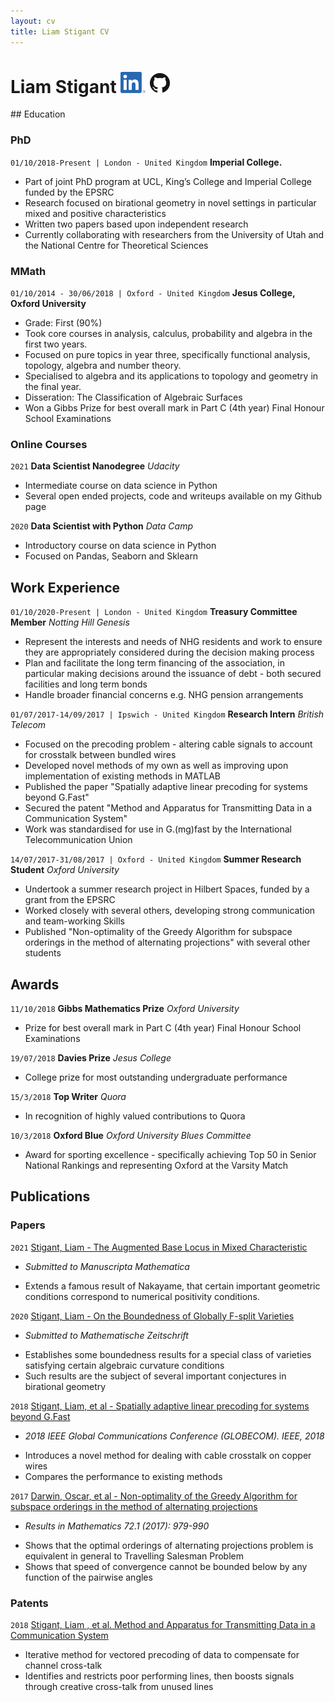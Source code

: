 ```yaml
---
layout: cv
title: Liam Stigant CV
---
```



<div class="header">
  <h1> 
    Liam Stigant 
    <a href="https://www.linkedin.com/in/stigant/"><img src="./LI-In-Bug.png" width="40"></a>
    <a href="https://github.com/Stigant"><img src="./GitHub-Mark-32px.png" width="32" ></a>
  </h1>
 </div> 
## Education

### PhD
`01/10/2018-Present | London - United Kingdom`
__Imperial College.__
* Part of joint PhD program at UCL, King’s College and Imperial College funded by the EPSRC
* Research focused on birational geometry in novel settings in particular mixed and positive characteristics
* Written two papers based upon independent research
* Currently collaborating with researchers from the University of Utah and the National Centre for Theoretical Sciences

### MMath 
`01/10/2014 - 30/06/2018 | Oxford - United Kingdom`
__Jesus College, Oxford University__
- Grade: First (90%)
- Took core courses in analysis, calculus, probability and algebra in the first two years. 
- Focused on pure topics in year three, specifically functional analysis, topology, algebra and number theory. 
- Specialised to algebra and its applications to topology and geometry in the final year.
- Disseration: The Classification of Algebraic Surfaces
- Won a Gibbs Prize for best overall mark in Part C (4th year) Final Honour School Examinations

### Online Courses
`2021`
__Data Scientist Nanodegree__
*Udacity*
- Intermediate course on data science in Python
- Several open ended projects, code and writeups available on my Github page

`2020`
__Data Scientist with Python__
*Data Camp*
- Introductory course on data science in Python
- Focused on Pandas, Seaborn and Sklearn

## Work Experience 
`01/10/2020-Present | London - United Kingdom`
__Treasury Committee Member__
*Notting Hill Genesis*
* Represent the interests and needs of NHG residents and work to ensure they are appropriately considered during the decision making process
* Plan and facilitate the long term financing of the association, in particular making decisions around the issuance of debt - both secured facilities and long term bonds
* Handle broader financial concerns e.g. NHG pension arrangements


`01/07/2017-14/09/2017 | Ipswich - United Kingdom`
__Research Intern__
*British Telecom*
* Focused on the precoding problem - altering cable signals to account for crosstalk between bundled wires
* Developed novel methods of my own as well as improving upon implementation of existing methods in MATLAB
* Published the paper "Spatially adaptive linear precoding for systems beyond G.Fast"
* Secured the patent "Method and Apparatus for Transmitting Data in a Communication System"
* Work was standardised for use in G.(mg)fast by the International Telecommunication Union

`14/07/2017-31/08/2017 | Oxford - United Kingdom`
__Summer Research Student__
*Oxford University*
* Undertook a summer research project in Hilbert Spaces, funded by a grant from the EPSRC
* Worked closely with several others, developing strong communication and team-working Skills
* Published "Non-optimality of the Greedy Algorithm for subspace orderings in the method of alternating projections" with several other students

## Awards

`11/10/2018`
__Gibbs Mathematics Prize__
*Oxford University*
- Prize for best overall mark in Part C (4th year) Final Honour School Examinations

`19/07/2018`
__Davies Prize__
*Jesus College*
- College prize for most outstanding undergraduate performance

`15/3/2018`
__Top Writer__
*Quora*
- In recognition of highly valued contributions to Quora

`10/3/2018`
__Oxford Blue__
*Oxford University Blues Committee*
- Award for sporting excellence - specifically achieving Top 50 in Senior National Rankings and representing Oxford at the Varsity Match

## Publications

### Papers
`2021`
[Stigant,  Liam - The Augmented Base Locus in Mixed Characteristic](https://arxiv.org/abs/2103.11980)
- *Submitted to Manuscripta Mathematica*
* Extends a famous result of Nakayame, that certain important geometric conditions correspond to numerical positivity conditions.

`2020`
[Stigant, Liam - On the Boundedness of Globally F-split Varieties](https://arxiv.org/abs/2008.08123)
- *Submitted to Mathematische Zeitschrift*
* Establishes some boundedness results for a special class of varieties satisfying certain algebraic curvature conditions
* Such results are the subject of several important conjectures in birational geometry

`2018`
[Stigant, Liam, et al - Spatially adaptive linear precoding for systems beyond G.Fast](https://ieeexplore.ieee.org/document/8648147)
- *2018 IEEE Global Communications Conference (GLOBECOM). IEEE, 2018*
* Introduces a novel method for dealing with cable crosstalk on copper wires
* Compares the performance to existing methods

`2017`
[Darwin, Oscar, et al - Non-optimality of the Greedy Algorithm for subspace orderings in the method of alternating projections](https://arxiv.org/abs/1706.06144)
- *Results in Mathematics 72.1 (2017): 979-990*
* Shows that the optimal orderings of alternating projections problem is equivalent in general to Travelling Salesman Problem
* Shows that speed of convergence cannot be bounded below by any function of the pairwise angles

### Patents

`2018`
[Stigant, Liam , et al. Method and Apparatus for Transmitting Data in a Communication System](https://worldwide.espacenet.com/publicationDetails/biblio?FT=D&date=20190710&DB=EPODOC&locale=en_EP&CC=GB&NR=2569991A&KC=A&ND=5)
* Iterative method for vectored precoding of data to compensate for channel cross-talk
* Identifies and restricts poor performing lines, then boosts signals through creative cross-talk from unused lines





<!-- ### Footer

Last updated: October 2021 -->


